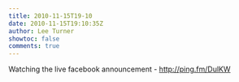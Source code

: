```yaml
---
title: 2010-11-15T19-10
date: 2010-11-15T19:10:35Z
author: Lee Turner
showtoc: false
comments: true
---
```


Watching the live facebook announcement  - http://ping.fm/DulKW

